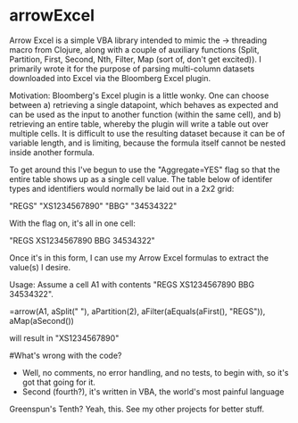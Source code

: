 # arrowExcel

Arrow Excel is a simple VBA library intended to mimic the -> threading macro from Clojure, along with a couple of auxiliary functions (Split, Partition, First, Second, Nth, Filter, Map (sort of, don't get excited)).  I primarily wrote it for the purpose of parsing multi-column datasets downloaded into Excel via the Bloomberg Excel plugin.  

Motivation: Bloomberg's Excel plugin is a little wonky.  One can choose between a) retrieving a single datapoint, which behaves as expected and can be used as the input to another function (within the same cell), and b) retrieving an entire table, whereby the plugin will write a table out over multiple cells.  It is difficult to use the resulting dataset because it can be of variable length, and is limiting, because the formula itself cannot be nested inside another formula. 

To get around this I've begun to use the "Aggregate=YES" flag so that the entire table shows up as a single cell value.  The table below of identifer types and identifiers would normally be laid out in a 2x2 grid:

"REGS"  "XS1234567890"
"BBG"   "34534322"

With the flag on, it's all in one cell:

"REGS XS1234567890 BBG 34534322"

Once it's in this form, I can use my Arrow Excel formulas to extract the value(s) I desire.


Usage: 
Assume a cell A1 with contents "REGS XS1234567890 BBG 34534322".

=arrow(A1, aSplit(" "), aPartition(2), aFilter(aEquals(aFirst(), "REGS")), aMap(aSecond())

will result in "XS1234567890"


#What's wrong with the code?
- Well, no comments, no error handling, and no tests, to begin with, so it's got that going for it.
- Second (fourth?), it's written in VBA, the world's most painful language

Greenspun's Tenth? Yeah, this. See my other projects for better stuff.
